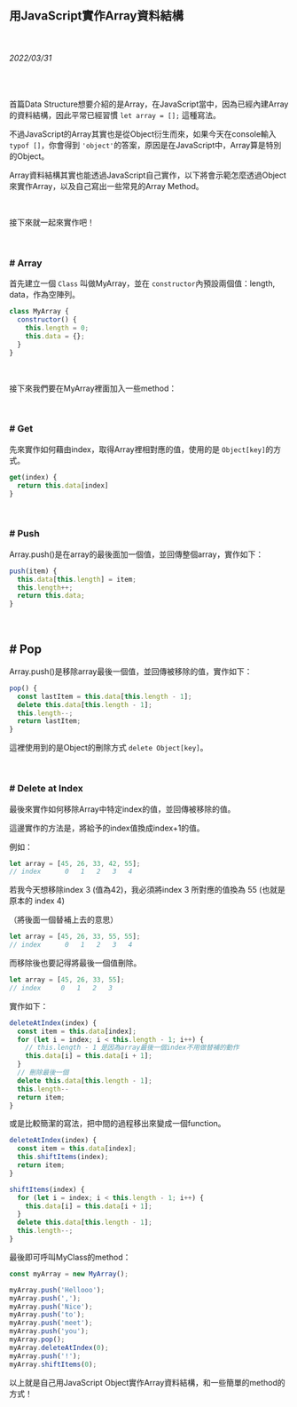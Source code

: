## 用JavaScript實作Array資料結構

<br>

###### 2022/03/31

<br>

首篇Data Structure想要介紹的是Array，在JavaScript當中，因為已經內建Array的資料結構，因此平常已經習慣 ```let array = [];``` 這種寫法。

不過JavaScript的Array其實也是從Object衍生而來，如果今天在console輸入 ```typof []```，你會得到 ```'object'```的答案，原因是在JavaScript中，Array算是特別的Object。

Array資料結構其實也能透過JavaScript自己實作，以下將會示範怎麼透過Object來實作Array，以及自己寫出一些常見的Array Method。

<br>

接下來就一起來實作吧！


<br>

### \# Array

首先建立一個 ```Class``` 叫做MyArray，並在 ```constructor```內預設兩個值：length, data，作為空陣列。

```javascript
class MyArray {
  constructor() {
    this.length = 0;
    this.data = {};
  }
}
```
<br>

接下來我們要在MyArray裡面加入一些method：

<br>

### \# Get

先來實作如何藉由index，取得Array裡相對應的值，使用的是 ```Object[key]```的方式。

```javascript
get(index) {
  return this.data[index]
}
```

<br>

### \# Push

Array.push()是在array的最後面加一個值，並回傳整個array，實作如下：

```javascript
push(item) {
  this.data[this.length] = item;
  this.length++;
  return this.data;
}
```

<br>

## \# Pop

Array.push()是移除array最後一個值，並回傳被移除的值，實作如下：

```javascript
pop() {
  const lastItem = this.data[this.length - 1];
  delete this.data[this.length - 1];
  this.length--;
  return lastItem;
}

```

這裡使用到的是Object的刪除方式 ```delete Object[key]```。

<br>

### \# Delete at Index

最後來實作如何移除Array中特定index的值，並回傳被移除的值。

這邊實作的方法是，將給予的index值換成index+1的值。

例如：

```javascript
let array = [45, 26, 33, 42, 55];
// index      0   1   2   3   4
```

若我今天想移除index 3 (值為42)，我必須將index 3 所對應的值換為 55 (也就是原本的 index 4)

（將後面一個替補上去的意思）

```javascript
let array = [45, 26, 33, 55, 55];
// index      0   1   2   3   4
```

而移除後也要記得將最後一個值刪除。

```javascript
let array = [45, 26, 33, 55];
// index     0   1   2   3
```

實作如下：

```javascript
deleteAtIndex(index) {
  const item = this.data[index];
  for (let i = index; i < this.length - 1; i++) {
    // this.length - 1 是因為array最後一個index不用做替補的動作
    this.data[i] = this.data[i + 1];
  }
  // 刪除最後一個
  delete this.data[this.length - 1];
  this.length--
  return item;
}
```

或是比較簡潔的寫法，把中間的過程移出來變成一個function。

```javascript
deleteAtIndex(index) {
  const item = this.data[index];
  this.shiftItems(index);
  return item;
}

shiftItems(index) {
  for (let i = index; i < this.length - 1; i++) {
    this.data[i] = this.data[i + 1];
  }
  delete this.data[this.length - 1];
  this.length--;
}
```


最後即可呼叫MyClass的method：

```javascript
const myArray = new MyArray();

myArray.push('Hellooo');
myArray.push(',');
myArray.push('Nice');
myArray.push('to');
myArray.push('meet');
myArray.push('you');
myArray.pop();
myArray.deleteAtIndex(0);
myArray.push('!');
myArray.shiftItems(0);
```

以上就是自己用JavaScript Object實作Array資料結構，和一些簡單的method的方式！